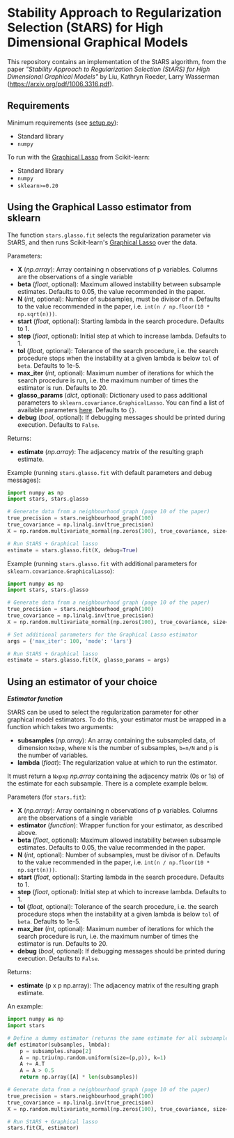 # Stability Approach to Regularization Selection (StARS) for High Dimensional Graphical Models

This repository contains an implementation of the StARS algorithm, from the paper *"Stability Approach to Regularization Selection (StARS) for High Dimensional Graphical Models"* by Liu, Kathryn Roeder, Larry Wasserman (https://arxiv.org/pdf/1006.3316.pdf).

## Requirements

Minimum requirements (see [setup.py](setup.py)):

- Standard library
- `numpy`

To run with the [Graphical Lasso](https://scikit-learn.org/stable/modules/generated/sklearn.covariance.GraphicalLasso.html) from Scikit-learn:
- Standard library
- `numpy`
- `sklearn>=0.20`

## Using the Graphical Lasso estimator from sklearn

The function `stars.glasso.fit` selects the regularization parameter via StARS, and then runs Scikit-learn's [Graphical Lasso](https://scikit-learn.org/stable/modules/generated/sklearn.covariance.GraphicalLasso.html) over the data.

Parameters:

- **X** (*np.array*): Array containing n observations of p variables. Columns are the observations of a single variable
- **beta** (*float*, optional): Maximum allowed instability between subsample estimates. Defaults to 0.05, the value recommended in the paper.
- **N** (*int*, optional): Number of subsamples, must be divisor of n. Defaults to the value recommended in the paper, i.e. `int(n / np.floor(10 * np.sqrt(n)))`.
- **start** (*float*, optional): Starting lambda in the search procedure. Defaults to 1.
- **step** (*float*, optional): Initial step at which to increase lambda. Defaults to 1.
- **tol** (*float*, optional): Tolerance of the search procedure, i.e. the search procedure stops when the instability at a given lambda is below `tol` of `beta`. Defaults to 1e-5.
- **max_iter** (*int*, optional): Maximum number of iterations for which the search procedure is run, i.e. the maximum number of times the estimator is run. Defaults to 20.
- **glasso_params** (*dict*, optional): Dictionary used to pass additional parameters to `sklearn.covariance.GraphicalLasso`. You can find a list of available parameters [here](https://scikit-learn.org/stable/modules/generated/sklearn.covariance.GraphicalLasso.html). Defaults to `{}`.
- **debug** (*bool*, optional): If debugging messages should be printed during execution. Defaults to `False`.

Returns:

- **estimate** (*np.array*): The adjacency matrix of the resulting graph estimate.

Example (running `stars.glasso.fit` with default parameters and debug messages):

```python
import numpy as np
import stars, stars.glasso

# Generate data from a neighbourhood graph (page 10 of the paper)
true_precision = stars.neighbourhood_graph(100)
true_covariance = np.linalg.inv(true_precision)
X = np.random.multivariate_normal(np.zeros(100), true_covariance, size=400)

# Run StARS + Graphical lasso
estimate = stars.glasso.fit(X, debug=True)
```

Example (running `stars.glasso.fit` with additional parameters for `sklearn.covariance.GraphicalLasso`):

```python
import numpy as np
import stars, stars.glasso

# Generate data from a neighbourhood graph (page 10 of the paper)
true_precision = stars.neighbourhood_graph(100)
true_covariance = np.linalg.inv(true_precision)
X = np.random.multivariate_normal(np.zeros(100), true_covariance, size=400)

# Set additional parameters for the Graphical Lasso estimator
args = {'max_iter': 100, 'mode': 'lars'}

# Run StARS + Graphical lasso
estimate = stars.glasso.fit(X, glasso_params = args)
```

## Using an estimator of your choice

***Estimator function***

StARS can be used to select the regularization parameter for other graphical model estimators. To do this, your estimator must be wrapped in a function which takes two arguments:

- **subsamples** (*np.array*): An array containing the subsampled data, of dimension `Nxbxp`, where `N` is the number of subsamples, `b=n/N` and `p` is the number of variables.
- **lambda** (*float*): The regularization value at which to run the estimator.

It must return a `Nxpxp` *np.array* containing the adjacency matrix (0s or 1s) of the estimate for each subsample. There is a complete example below.

Parameters (for `stars.fit`):

- **X** (*np.array*): Array containing n observations of p variables. Columns are the observations of a single variable
- **estimator** (*function*): Wrapper function for your estimator, as described above.
- **beta** (*float*, optional): Maximum allowed instability between subsample estimates. Defaults to 0.05, the value recommended in the paper.
- **N** (*int*, optional): Number of subsamples, must be divisor of n. Defaults to the value recommended in the paper, i.e. `int(n / np.floor(10 * np.sqrt(n)))`.
- **start** (*float*, optional): Starting lambda in the search procedure. Defaults to 1.
- **step** (*float*, optional): Initial step at which to increase lambda. Defaults to 1.
- **tol** (*float*, optional): Tolerance of the search procedure, i.e. the search procedure stops when the instability at a given lambda is below `tol` of `beta`. Defaults to 1e-5.
- **max_iter** (*int*, optional): Maximum number of iterations for which the search procedure is run, i.e. the maximum number of times the estimator is run. Defaults to 20.
- **debug** (*bool*, optional): If debugging messages should be printed during execution. Defaults to `False`.

Returns:

- **estimate** (p x p np.array): The adjacency matrix of the resulting graph estimate.

An example:

```python
import numpy as np
import stars

# Define a dummy estimator (returns the same estimate for all subsamples)
def estimator(subsamples, lmbda):
    p = subsamples.shape[2]
    A = np.triu(np.random.uniform(size=(p,p)), k=1)
    A += A.T
    A = A > 0.5
    return np.array([A] * len(subsamples))

# Generate data from a neighbourhood graph (page 10 of the paper)
true_precision = stars.neighbourhood_graph(100)
true_covariance = np.linalg.inv(true_precision)
X = np.random.multivariate_normal(np.zeros(100), true_covariance, size=400)

# Run StARS + Graphical lasso
stars.fit(X, estimator)
```
